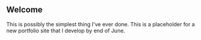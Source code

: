 ## Welcome

This is possibly the simplest thing I've ever done. This is a placeholder for a new portfolio site that I develop by end of June. 

